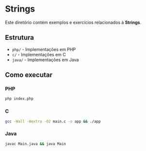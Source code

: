 # Strings

Este diretório contém exemplos e exercícios relacionados à **Strings**.

## Estrutura
- `php/` - Implementações em PHP
- `c/` - Implementações em C
- `java/` - Implementações em Java

## Como executar

### PHP
```bash
php index.php
```

### C
```bash
gcc -Wall -Wextra -O2 main.c -o app && ./app
```

### Java
```bash
javac Main.java && java Main
```
